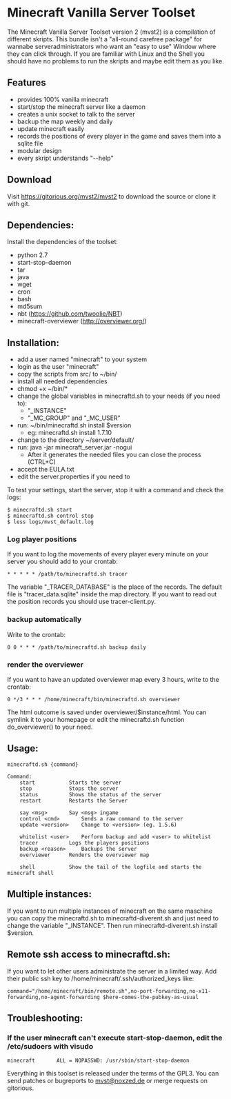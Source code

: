 Minecraft Vanilla Server Toolset
================================

The Minecraft Vanilla Server Toolset version 2 (mvst2) is a compilation of different skripts. This bundle isn't a "all-round carefree package" for wannabe serveradministrators who want an "easy to use" Window where they can click through. If you are familiar with Linux and the Shell you should have no problems to run the skripts and maybe edit them as you like.


Features
---------------

* provides 100% vanilla minecraft
* start/stop the minecraft server like a daemon
* creates a unix socket to talk to the server
* backup the map weekly and daily
* update minecraft easily
* records the positions of every player in the game and saves them into a sqlite file
* modular design
* every skript understands "--help"

Download
-----------------

Visit https://gitorious.org/mvst2/mvst2 to download the source or clone it with git.


Dependencies:
-----------------

Install the dependencies of the toolset:

* python 2.7
* start-stop-daemon
* tar
* java
* wget 
* cron
* bash 
* md5sum
* nbt (https://github.com/twoolie/NBT)
* minecraft-overviewer (http://overviewer.org/)


Installation: 
------------------

* add a user named "minecraft" to your system
* login as the user "minecraft"
* copy the scripts from src/ to ~/bin/
* install all needed dependencies
* chmod +x ~/bin/*
* change the global variables in minecraftd.sh to your needs (if you need to):
	* "\_INSTANCE"
	* "\_MC\_GROUP" and "\_MC\_USER" 
* run: ~/bin/minecraftd.sh install $version
	* eg: minecraftd.sh install 1.7.10
* change to the directory ~/server/default/
* run: java -jar minecraft_server.jar -nogui
	* After it generates the needed files you can close the process (CTRL+C)
* accept the EULA.txt
* edit the server.properties if you need to

To test your settings, start the server, stop it with a command and check the logs:

	$ minecraftd.sh start
	$ minecraftd.sh control stop
	$ less logs/mvst_default.log



### Log player positions

If you want to log the movements of every player every minute on your server you should add to your crontab:

	* * * * * /path/to/minecraftd.sh tracer 

The variable "\_TRACER\_DATABASE" is the place of the records. The default file is "tracer\_data.sqlite" inside the map directory. If you want to read out the position records you should use tracer-client.py.

### backup automatically

Write to the crontab:

	0 0 * * * /path/to/minecraftd.sh backup daily

### render the overviewer 

If you want to have an updated overviewer map every 3 hours, write to the crontab:

	0 */3 * * * /home/minecraft/bin/minecraftd.sh overviewer

The html outcome is saved under overviewer/$instance/html. You can symlink it to your homepage or edit the minecraftd.sh function do_overviewer() to your need.


Usage:
------------------


	minecraftd.sh {command}

	Command:
		start			Starts the server
		stop			Stops the server
		status			Shows the status of the server
		restart			Restarts the Server

		say <msg>		Say <msg> ingame
		control <cmd>		Sends a raw command to the server
		update <version>	Change to <version> (eg. 1.5.6)

		whitelist <user> 	Perform backup and add <user> to whitelist
		tracer			Logs the players positions 
		backup <reason>		Backups the server
		overviewer		Renders the overviewer map

		shell			Show the tail of the logfile and starts the minecraft shell



Multiple instances:
-------------------

If you want to run multiple instances of minecraft on the same maschine you can copy the minecraftd.sh to minecraftd-diverent.sh and just need to change the variable "\_INSTANCE". Then run minecraftd-diverent.sh install $version.


Remote ssh access to minecraftd.sh:
----------------------------------

If you want to let other users administrate the server in a limited way. Add their public ssh key to /home/minecraft/.ssh/authorized_keys like:

	command="/home/minecraft/bin/remote.sh",no-port-forwarding,no-x11-forwarding,no-agent-forwarding $here-comes-the-pubkey-as-usual


Troubleshooting:
------------------

### If the user minecraft can't execute start-stop-daemon, edit the /etc/sudoers with visudo
	minecraft       ALL = NOPASSWD: /usr/sbin/start-stop-daemon



Everything in this toolset is released under the terms of the GPL3. You can send patches or bugreports to mvst@noxzed.de or merge requests on gitorious.
